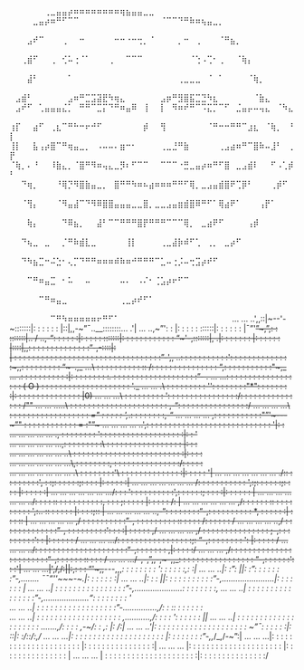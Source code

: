   ⠀⠀⠀⠀⠀⠀⠀⠀⠀       ⠀⠀⠀⠀⠀⠀⢀⣀⣤⣤⡴⠶⠶⠶⠶⠶⠶⠶⠶⢶⣦⣤⣤⣀⣀⠀⠀⠀⠀⠀⠀⠀⠀⠀⠀⠀⠀⠀⠀⠀⠀
⠀⠀  ⠀⠀⠀       ⠀⠀⠀⠀⣀⣤⡴⠶⠛⠋⠉⠉⠀⠀⠀⠀⠀⠀⠀⠀⠀⠀⠀⠀⠀⠀⠈⠉⠉⠙⠛⠷⠶⢦⣤⣀⡀⠀⠀⠀⠀⠀⠀⠀⠀
⠀⠀⠀⠀         ⠀⠀⠀⣠⠞⠉⠀⠀⠀⢀⠀⠀⠒⠀⠀⠀⠀⠀⠒⠒⠐⠒⢒⡀⠈⠀⠀⠀⠀⡀⠒⠀⢀⠀⠀⠀⠈⠛⣦⡀⠀⠀⠀⠀⠀⠀
  ⠀⠀⠀       ⠀⠀⢀⣾⠋⠀⠀⢀⠀⢊⠥⢐⠈⠁⠀⠀⠀⢀⠀⠀⠉⠉⠉⠀⠀⠀⠀⠀⠀⠀⠀⠈⢑⠠⢉⠂⢀⠀⠀⠈⢷⡄⠀⠀⠀⠀⠀
⠀ ⠀       ⠀⠀⠀⣼⠃⠀⠀⠀⠀⠀⠁⠀⠀⠀⠀⠀⠀⠀⠀⠀⠀⠀⠀⠀⠀⠀⠀⠀⠀⢀⣀⣀⣀⠀⠈⠀⠁⠀⠀⠀⠀⠈⢷⡀⠀⠀⠀⠀
⠀       ⠀  ⠀⣠⣾⠃⠀⠀⠀⠀⠀⠀⣠⠶⠛⣉⣩⣽⣟⠳⢶⣄⠀⠀⠀⠀⠀⠀⣠⡶⠛⣻⣿⣯⣉⣙⠳⣆⠀⠀⠀⠀⠀⠀⠈⣷⣄⠀⠀⠀
          ⠀⣠⠞⠋⠀⢁⣤⣤⣤⣌⡁⠀⠛⠛⠉⣉⡍⠙⠛⠶⣤⠿⠀⢸⠀⠀⡇⠀⠻⠶⠞⠛⠉⠩⣍⡉⠉⠋⠀⣈⣤⡤⠤⢤⣄⠀⠈⠳⣄⠀
          ⢰⡏⠀⠀⣴⠋⠀⢀⣆⠉⠛⠓⠒⠖⠚⠋⠀⠀⠀⠀⠀⠀⠀⡾⠀⠀⢻⠀⠀⠀⠀⠀⠀⠀⠈⠛⠒⠒⠛⠛⠉⣰⣆⠀⠈⢷⡀⠀⠘⡇
           ⢸⡇⠀⠀⣧⢠⡴⣿⠉⠛⢶⣤⣀⡀⠀⠠⠤⠤⠄⣶⠒⠂⠀⠀⠀⠀⢀⣀⣘⠛⣷⠀⠀⠀⠀⠀⢀⣠⣴⠶⠛⠉⣿⠷⠤⣸⠃⠀⢀⡟
           ⠈⢷⡀⠄⠘⠀⠀⠸⣷⣄⡀⠈⣿⠛⠻⠶⢤⣄⣀⡻⠆⠋⠉⠉⠀⠀⠉⠉⠉⠐⣛⣀⣤⡴⠶⠛⠋⣿⠀⣀⣠⣾⠇⠀⠀⠋⠠⢁⡾⠃
          ⠀⠀⠙⢶⡀⠀⠀⠀⠘⢿⡙⠻⣿⣷⣤⣀⡀⠀⣿⠛⠛⠳⠶⠦⣴⠶⠶⠶⠛⠛⠋⢿⡀⣀⣠⣤⣾⣿⠟⢉⡿⠃⠀⠀⠀⢀⡾⠋⠀⠀
⠀         ⠀⠀⠈⢻⡄⠀⠀⠀⠈⠻⣤⣼⠉⠙⠻⠿⣿⣿⣤⣤⣤⣀⣀⣿⡀⣀⣀⣠⣤⣶⣾⣿⠿⠛⠋⠁⢿⣴⠟⠁⠀⠀⠀⢠⡟⠁⠀⠀⠀
⠀⠀          ⠀⠀⠀⢷⡄⠀⠀⠀⠀⠙⠿⣦⡀⠀⠀⣼⠃⠉⠉⠛⠛⠛⣿⡟⠛⠛⠛⠉⠉⠉⢿⡀⠀⣀⣴⠟⠋⠀⠀⠀⠀⢠⡾⠀⠀⠀⠀⠀
⠀⠀⠀⠀         ⠀⠀⠙⢦⣀⠀⣀⠀⠀⡈⠛⠷⣾⣇⣀⠀⠀⠀⠀⠀⢸⡇⠀⠀⠀⠀⢀⣀⣼⡷⠾⠋⢁⠀⢀⡀⠀⣀⡴⠋⠀⠀⠀⠀⠀⠀
⠀⠀⠀⠀⠀       ⠀  ⠀⠀⠙⠳⣦⣉⠒⠬⣑⠂⢄⡉⠙⠛⠛⠶⠶⠶⠾⠷⠶⠚⠛⠛⠛⠉⣁⠤⢐⡨⠤⢒⣩⡴⠞⠋⠀⠀⠀⠀⠀⠀⠀⠀
⠀⠀⠀⠀⠀⠀⠀⠀          ⠀⠀⠀⠉⠛⠶⣤⣉⠀⠂⠥⠀⠀⠤⠀⠀⠀⠀⠀⠤⠄⠀⠠⠌⠂⢈⣡⡴⠖⠋⠉⠀⠀⠀⠀⠀⠀⠀⠀⠀⠀⠀
⠀⠀⠀⠀⠀⠀⠀⠀⠀⠀          ⠀⠀⠀⠀⠀⠉⠛⠶⣤⣀⠀⠀⠀⠀⠀⠀⠀⠀⠀⢀⣀⡴⠞⠋⠁⠀⠀⠀⠀⠀⠀⠀⠀⠀⠀⠀⠀⠀⠀⠀
⠀⠀⠀⠀⠀⠀⠀⠀⠀⠀⠀⠀          ⠀⠀⠀⠀⠀⠀⠀⠉⠛⠳⠶⠶⠶⠶⠶⠖⠛⠋⠁⠀⠀⠀⠀⠀⠀⠀⠀⠀⠀⠀⠀⠀⠀⠀⠀⠀⠀⠀
... ... ..',\,::|~--'-~\:::::::|: : : : : : |::|,,-~”¯..__\::::::::\... .'|
... ..,~”': : \|: : : : : \::::::|: : : : : : |¯”'~~”~,”,: : \:::::::|.. /
..,-“: : : : : :|: : : : : :\::::::|: : : : : : \: : : : : : “~'-,:\::::::|\,
.|: : : : : : : |: : : : : : |::::|,\,: : : : : : : : : : : : : :”-,-\::::|: \
| : : : : : : : : : : : : : : : : : : : : : : : : : : : : : : : : :”-'\,,
..\: : : : : : : : : : :'\: : : : : : : : : : : : : :~,,: : : : : : : : : “~-.,_
...\ : : : : : : : : : : :\: /: : : : : : : : : : : : : : : “,: : : : : : : : : : :"~,_
... .\: : : : : : : : : : :\|: : : : : : : : :_._ : : : : : : \: : : : : : : : : : : : :”- .
... ...\: : : : : : : : : : \: : : : : : : : ( O ) : : : : : : \: : : : : : : : : : : : : : '\._
... ... .\ : : : : : : : : : '\': : : : : : : :"*": : : : : : : :|: : : : : : : : : : : : : : : |0)
... ... ...\ : : : : : : : : : '\: : : : : : : : : : : : : : : :/: : : : : : : : : : : : : : : /""
... ... .....\ : : : : : : : : : \: : : : : : : : : : : : : ,-“: : : : : : : : : : : : : : : :/
... ... ... ...\ : : : : : : : : : \: : : : : : : : : _=" : : : : : ',_.: : : : : : : :,-“
... ... ... ... \,: : : : : : : : : \: :"”'~---~”" : : : : : : : : : : : : = :"”~
... ... ... ... ..'\,: : : : : : : : : \: : : : : : : : : : : : : : : : : : : '|: : \
... ... ... ... ... .\, : : : : : : : : '\: : : : : : : : : : : : : : : : : : :|: : '\
... ... ... ... ... ...\,: : : : : : : : :\ : : : : : : : : : : : : : : : : : |: : :\
... ... ... ... ... ... ..\ : : : : : : : : \: : : : : : : : : : : : : : : : :|: : : :\
... ... ... ... ... ... ...\\,: : : : : : : :\, : : : : : : : : : : : : : : :/: : : : :\
... ... ... ... ... ... ... .\\ : : : : : : : :'\ : : : : : : : : : : : : : :|: : : : : '|
... ... ... ... ... ... ... ./:\: : : : : : : : :'\, : :;: : : : : :;: : : : |: : : : : :|
... ... ... ... ... ... ... /: : \: : : : : : : : : '\,:;: : : : : :;: : : : |: : : : : :|
... ... ... ... ... ... .../: : : '\: : : : : : : : : :'\,: : : : : :; : : : :|: : : : : : |
... ... ... ... ... ... ../: : : : :\: : : : : : : : : : :\, : : : ;: : : : : |: : : : : /: |
... ... ... ... ... ... ,/: : : : : : :\: : : : : : : : : : '\,:.. :: : : : : : |: : : :;:: |
... ... ... ... ... ..,-“: : : : : : : :“-,: : : : : : : : : : \*, : : : : : :| : : : :\: |
... ... ... ... ... ,/ : : : : : : : : : :”-, : : : : : : : : : :\: : : : : /: : : : : : /
... ... ... ... ..,/ : : : : : : : : : : : : :”-, : : : : : : : : :'\: : : :| : : : : : ,/
... ... ... ... ,/ : : : : : : : : : : : : : : : ;-,: : : : : : : : :'\: : |: : : : : : /
... ... ... .../: : : : : : : : : : : : : : : : :;: “-,: : : : : : : : '\: |: : : : : /
... ... ... ../: : : : : : : : : : : : : : : : : : : : :“-,: : : : : : : \,|: : : : :/
... ... ... ,/: : : : : : : : : : : : : : : : : : : : : : :“-,: : : : : : :\: : : : /
... ... .../-,-,”,,-,~-,,_: : : : : : : : : : : : : : : : : “-,: : : : : :'\: : :'|
... ... ...|',/,/:||:\,\: : : “'~,,~~---,,,_: : : : : : : : '\: : : : : :\,: :|
... ... ..|: :”: ||: :”: : : : : : :”-,........ ¯¯”''~~~-~.|\: : : : : : \:|
... ... ..|: : : ||: : : : : : : : : : :”-,.......................|: : : : : : : \|
... ... ..| : : : : : : : : : : : : : : : :”-,.....................\: : : : : : : :\,
... ... ..| : : : : : : : : : : : : : : : :”-,\....................“\: : : : : : : : '\
... ... ..| : : : : : : : : : : : : : : : : : :”-\...............,/: : :\: : : : : : :\
... ... ..| : : : : : : : : : : : : : : : : : : : \,...........,/: : : : '\: : : : : : ||
... ... ..| : : : : : : : : : : : : : : : : : : : : \.......,/: : : : ,-~/: : ,: |: /:|
... ... ..'|: : : : : : : : : : : : : : : : : : : : : \~”¯: : : : : :|: ::|: :/::/:,/
... ... ...|: : : : : : : : : : : : : : : : : : : : : |: : : : : : : :”-,,_/_,/-~”:|
... ... ...|: : : : : : : : : : : : : : : : : : : : : |: : : : : : : : : : : : : : : :|
... ... ... |: : : : : : : : : : : : : : : : : : : : : |: : : : : : : : : : : : : : : |
... ... ... | : : : : : : : : : : : : : : : : : : : : :|: : : : : : : : : : : : : : :/
